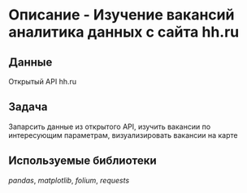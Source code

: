 # Описание - Изучение вакансий аналитика данных с сайта hh.ru


## Данные

Открытый API hh.ru 

## Задача

Запарсить данные из открытого API, изучить вакансии по интересующим параметрам, визуализировать вакансии на карте
  
## Используемые библиотеки
*pandas*, *matplotlib*, *folium*, *requests*
